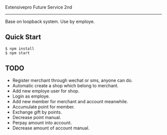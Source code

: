 Extensivepro Future Service 2nd
***

Base on loopback system. Use by employe.

## Quick Start

```shell
$ npm install
$ npm start
```

## TODO

- Register merchant through wechat or sms, anyone can do.
- Automatic create a shop which belong to merchant.
- Add new employe user for shop.
- Login as employe.
- Add new member for merchant and account meanwhile.
- Accumulate point for member.
- Exchange gift by points.
- Decrease point manual.
- Perpay amount into account.
- Decrease amount of account manual.